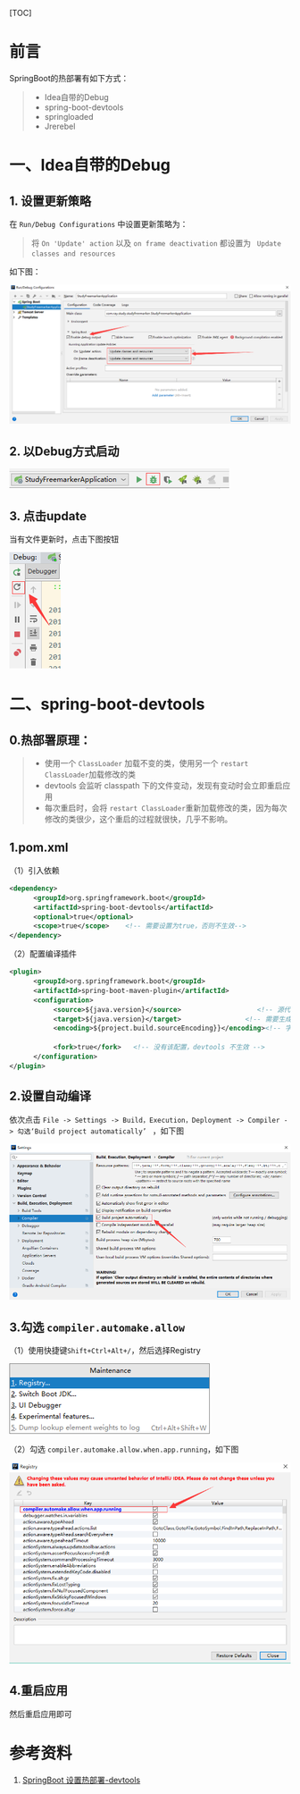 [TOC]



# 前言

SpringBoot的热部署有如下方式：

> - Idea自带的Debug
> - spring-boot-devtools
> - springloaded
> - Jrerebel





# 一、Idea自带的Debug

## 1. 设置更新策略

在 `Run/Debug Configurations` 中设置更新策略为：

> 将 `On 'Update' action` 以及 `on frame deactivation` 都设置为 ` Update classes and resources`



如下图：

![1553676043014](./images/1553676043014.png)



## 2. 以Debug方式启动



![1553676368915](./images/1553676368915.png)



## 3. 点击update

当有文件更新时，点击下图按钮

![1553676436608](./images/1553676436608.png)











# 二、spring-boot-devtools

## 0.热部署原理：

> - 使用一个 `ClassLoader` 加载不变的类，使用另一个 `restart ClassLoader`加载修改的类
> - devtools 会监听 classpath 下的文件变动，发现有变动时会立即重启应用
> - 每次重启时，会将 `restart ClassLoader`重新加载修改的类，因为每次修改的类很少，这个重启的过程就很快，几乎不影响。



## 1.pom.xml

（1）引入依赖

```xml
<dependency>
      <groupId>org.springframework.boot</groupId>
      <artifactId>spring-boot-devtools</artifactId>
      <optional>true</optional>
      <scope>true</scope>    <!-- 需要设置为true，否则不生效-->
</dependency>

```



（2）配置编译插件

```xml
<plugin>
      <groupId>org.springframework.boot</groupId>
      <artifactId>spring-boot-maven-plugin</artifactId>
      <configuration>
       	   <source>${java.version}</source>                   <!-- 源代码使用的JDK版本 -->
           <target>${java.version}</target>                <!-- 需要生成的目标class文件的编译版本 -->
           <encoding>${project.build.sourceEncoding}}</encoding><!-- 字符集编码 -->
          
           <fork>true</fork>   <!-- 没有该配置，devtools 不生效 -->
      </configuration>
</plugin>
```



## 2.设置自动编译

依次点击  `File -> Settings -> Build，Execution，Deployment -> Compiler -> 勾选‘Build project automatically’ `  ，如下图

![1553673791212](./images/1553673791212.png)



## 3.勾选 `compiler.automake.allow`

（1）使用快捷键`Shift+Ctrl+Alt+/`，然后选择Registry

![1553674010951](./images/1553674010951.png)



（2）勾选 `compiler.automake.allow.when.app.running`，如下图

![1553674103818](./images/1553674103818.png)



## 4.重启应用

然后重启应用即可













# 参考资料

1. [SpringBoot 设置热部署-devtools](https://blog.csdn.net/liu_shi_jun/article/details/79985575)

